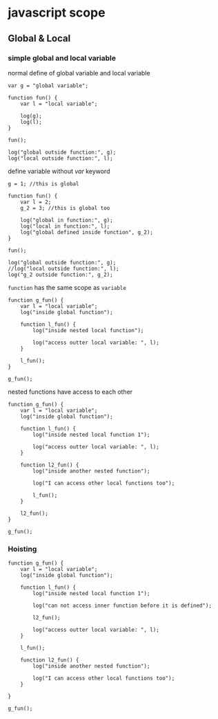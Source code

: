 # javascript scope

## Global & Local

### simple global and local variable

  normal define of global variable and local variable

    var g = "global variable";

    function fun() {
        var l = "local variable";
    
        log(g);
        log(l);
    }

    fun();

    log("global outside function:", g);
    log("local outside function:", l); 
    
  define variable without *var* keyword
    
    g = 1; //this is global

    function fun() {
        var l = 2;
        g_2 = 3; //this is global too
        
        log("global in function:", g);
        log("local in function:", l);
        log("global defined inside function", g_2);
    }

    fun();

    log("global outside function:", g);
    //log("local outside function:", l); 
    log("g_2 outside function:", g_2);

  `function` has the same scope as `variable`
  
    function g_fun() {
        var l = "local variable";
        log("inside global function");
    
        function l_fun() {
            log("inside nested local function");
        
            log("access outter local variable: ", l);
        }
    
        l_fun();
    }
    
    g_fun();

  nested functions have access to each other
  
    function g_fun() {
        var l = "local variable";
        log("inside global function");
        
        function l_fun() {
            log("inside nested local function 1");
            
            log("access outter local variable: ", l);
        }
        
        function l2_fun() {
            log("inside another nested function");
            
            log("I can access other local functions too");
            
            l_fun();
        }
        
        l2_fun();
    }

    g_fun();





### Hoisting

    function g_fun() {
        var l = "local variable";
        log("inside global function");
        
        function l_fun() {
            log("inside nested local function 1");
            
            log("can not access inner function before it is defined");
            
            l2_fun();
            
            log("access outter local variable: ", l);
        }
        
        l_fun();
    
        function l2_fun() {
            log("inside another nested function");
            
            log("I can access other local functions too");
        }
        
    }
    
    g_fun();
